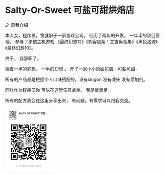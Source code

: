 # Salty-Or-Sweet 可盐可甜烘焙店

之   自我介绍

本人女，程序员，曾就职于一家游戏公司。
经历了两年的开发， 一年半的项目管理。 
参与了移植主机游戏 《最终幻想12》《刺客信条：艾吉奥合集》《黑色洛城》《最终幻想10》。


终于， 我辞职了。 

揣着一半的梦想， 一半的幻想 。 开了一家小小的面包店 - 可盐可甜-

所有的产品都是根据个人口味搭配的，没有slogon 没有噱头 没有添加剂。 

同样作为程序员你 可以在这里任意点单。 我尽量满足。 

所有的配方我会在这里分享出来， 有问题，有需求可以跟我交流。

<img src="https://github.com/SaltyOrSweet/Salty-Or-Sweet/blob/master/image/wx.jpg" height="30%" width="30%">


